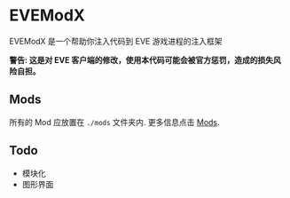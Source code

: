 # EVEModX
EVEModX 是一个帮助你注入代码到 EVE 游戏进程的注入框架

**警告: 这是对 EVE 客户端的修改，使用本代码可能会被官方惩罚，造成的损失风险自担。**


## Mods

所有的 Mod 应放置在 `./mods` 文件夹内. 更多信息点击 [Mods](https://github.com/EVEModX/Mods).

## Todo
- 模块化
- 图形界面
